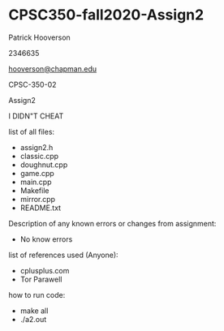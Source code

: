 # CPSC350-fall2020-Assign2

Patrick Hooverson

2346635

hooverson@chapman.edu

CPSC-350-02

Assign2

I DIDN"T CHEAT

list of all files:
 - assign2.h
 - classic.cpp
 - doughnut.cpp
 - game.cpp
 - main.cpp
 - Makefile
 - mirror.cpp
 - README.txt

Description of any known errors or changes from assignment:
 - No know errors

list of references used (Anyone):
  - cplusplus.com
  - Tor Parawell

how to run code:
  - make all
  - ./a2.out 
